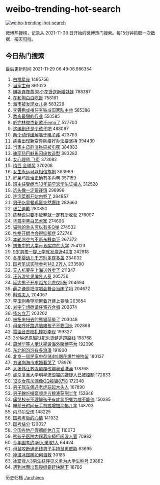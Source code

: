 # weibo-trending-hot-search

[![weibo-trending-hot-search](https://github.com/ameizi/weibo-trending-hot-search/actions/workflows/ci.yml/badge.svg)](https://github.com/ameizi/weibo-trending-hot-search/actions/workflows/ci.yml)

微博热搜榜，记录从 2021-11-08 日开始的微博热门搜索。每15分钟抓取一次数据，按天[归档](./archives)。

## 今日热门搜索

<!-- BEGIN --> 
最后更新时间 2021-11-29 06:49:06.986354 
1. [白桃星座](https://s.weibo.com/weibo?q=%23%E7%99%BD%E6%A1%83%E6%98%9F%E5%BA%A7%23&Refer=top) 1495756
1. [当家主母](https://s.weibo.com/weibo?q=%E5%BD%93%E5%AE%B6%E4%B8%BB%E6%AF%8D&Refer=top) 861023
1. [姐姐连夜蒸38个花馍送新婚妹妹](https://s.weibo.com/weibo?q=%23%E5%A7%90%E5%A7%90%E8%BF%9E%E5%A4%9C%E8%92%B838%E4%B8%AA%E8%8A%B1%E9%A6%8D%E9%80%81%E6%96%B0%E5%A9%9A%E5%A6%B9%E5%A6%B9%23&Refer=top) 788387
1. [在和陶白白吃饭](https://s.weibo.com/weibo?q=%E5%9C%A8%E5%92%8C%E9%99%B6%E7%99%BD%E7%99%BD%E5%90%83%E9%A5%AD&Refer=top) 758161
1. [海市被发现女儿身](https://s.weibo.com/weibo?q=%23%E6%B5%B7%E5%B8%82%E8%A2%AB%E5%8F%91%E7%8E%B0%E5%A5%B3%E5%84%BF%E8%BA%AB%23&Refer=top) 583226
1. [李霄鹏或接任李铁成国家队主帅](https://s.weibo.com/weibo?q=%E6%9D%8E%E9%9C%84%E9%B9%8F%E6%88%96%E6%8E%A5%E4%BB%BB%E6%9D%8E%E9%93%81%E6%88%90%E5%9B%BD%E5%AE%B6%E9%98%9F%E4%B8%BB%E5%B8%85&Refer=top) 565386
1. [熬夜最狠的行业](https://s.weibo.com/weibo?q=%23%E7%86%AC%E5%A4%9C%E6%9C%80%E7%8B%A0%E7%9A%84%E8%A1%8C%E4%B8%9A%23&Refer=top) 550585
1. [听完林俊杰新歌不emo了](https://s.weibo.com/weibo?q=%23%E5%90%AC%E5%AE%8C%E6%9E%97%E4%BF%8A%E6%9D%B0%E6%96%B0%E6%AD%8C%E4%B8%8Demo%E4%BA%86%23&Refer=top) 527700
1. [这编剧还是个孩子吧](https://s.weibo.com/weibo?q=%23%E8%BF%99%E7%BC%96%E5%89%A7%E8%BF%98%E6%98%AF%E4%B8%AA%E5%AD%A9%E5%AD%90%E5%90%A7%23&Refer=top) 488087
1. [两个动作缓解嘴干嗓子疼](https://s.weibo.com/weibo?q=%23%E4%B8%A4%E4%B8%AA%E5%8A%A8%E4%BD%9C%E7%BC%93%E8%A7%A3%E5%98%B4%E5%B9%B2%E5%97%93%E5%AD%90%E7%96%BC%23&Refer=top) 423793
1. [病毒出现新变异防疫好办法要坚持](https://s.weibo.com/weibo?q=%23%E7%97%85%E6%AF%92%E5%87%BA%E7%8E%B0%E6%96%B0%E5%8F%98%E5%BC%82%E9%98%B2%E7%96%AB%E5%A5%BD%E5%8A%9E%E6%B3%95%E8%A6%81%E5%9D%9A%E6%8C%81%23&Refer=top) 394439
1. [当家主母群演称猫被电死](https://s.weibo.com/weibo?q=%23%E5%BD%93%E5%AE%B6%E4%B8%BB%E6%AF%8D%E7%BE%A4%E6%BC%94%E7%A7%B0%E7%8C%AB%E8%A2%AB%E7%94%B5%E6%AD%BB%23&Refer=top) 384883
1. [迪丽热巴魅影闪电妆造型](https://s.weibo.com/weibo?q=%23%E8%BF%AA%E4%B8%BD%E7%83%AD%E5%B7%B4%E9%AD%85%E5%BD%B1%E9%97%AA%E7%94%B5%E5%A6%86%E9%80%A0%E5%9E%8B%23&Refer=top) 383282
1. [女心理师 飞页](https://s.weibo.com/weibo?q=%E5%A5%B3%E5%BF%83%E7%90%86%E5%B8%88%20%E9%A3%9E%E9%A1%B5&Refer=top) 373082
1. [梅西 金球奖](https://s.weibo.com/weibo?q=%E6%A2%85%E8%A5%BF%20%E9%87%91%E7%90%83%E5%A5%96&Refer=top) 370208
1. [女生永远可以相信旗袍](https://s.weibo.com/weibo?q=%23%E5%A5%B3%E7%94%9F%E6%B0%B8%E8%BF%9C%E5%8F%AF%E4%BB%A5%E7%9B%B8%E4%BF%A1%E6%97%97%E8%A2%8D%23&Refer=top) 363989
1. [好莱坞政治正确有多内卷](https://s.weibo.com/weibo?q=%23%E5%A5%BD%E8%8E%B1%E5%9D%9E%E6%94%BF%E6%B2%BB%E6%AD%A3%E7%A1%AE%E6%9C%89%E5%A4%9A%E5%86%85%E5%8D%B7%23&Refer=top) 357159
1. [班主任受邀当10年前早恋学生证婚人](https://s.weibo.com/weibo?q=%23%E7%8F%AD%E4%B8%BB%E4%BB%BB%E5%8F%97%E9%82%80%E5%BD%9310%E5%B9%B4%E5%89%8D%E6%97%A9%E6%81%8B%E5%AD%A6%E7%94%9F%E8%AF%81%E5%A9%9A%E4%BA%BA%23&Refer=top) 312528
1. [选头像一定要谨慎](https://s.weibo.com/weibo?q=%23%E9%80%89%E5%A4%B4%E5%83%8F%E4%B8%80%E5%AE%9A%E8%A6%81%E8%B0%A8%E6%85%8E%23&Refer=top) 296996
1. [连泡菜都开始内卷了](https://s.weibo.com/weibo?q=%23%E8%BF%9E%E6%B3%A1%E8%8F%9C%E9%83%BD%E5%BC%80%E5%A7%8B%E5%86%85%E5%8D%B7%E4%BA%86%23&Refer=top) 284857
1. [男子吃早餐鸡蛋突然爆炸](https://s.weibo.com/weibo?q=%23%E7%94%B7%E5%AD%90%E5%90%83%E6%97%A9%E9%A4%90%E9%B8%A1%E8%9B%8B%E7%AA%81%E7%84%B6%E7%88%86%E7%82%B8%23&Refer=top) 282663
1. [张兰道歉](https://s.weibo.com/weibo?q=%23%E5%BC%A0%E5%85%B0%E9%81%93%E6%AD%89%23&Refer=top) 280850
1. [陈赫说只要不放弃就一定有所收获](https://s.weibo.com/weibo?q=%23%E9%99%88%E8%B5%AB%E8%AF%B4%E5%8F%AA%E8%A6%81%E4%B8%8D%E6%94%BE%E5%BC%83%E5%B0%B1%E4%B8%80%E5%AE%9A%E6%9C%89%E6%89%80%E6%94%B6%E8%8E%B7%23&Refer=top) 276097
1. [华晨宇黑白艺术家](https://s.weibo.com/weibo?q=%23%E5%8D%8E%E6%99%A8%E5%AE%87%E9%BB%91%E7%99%BD%E8%89%BA%E6%9C%AF%E5%AE%B6%23&Refer=top) 274606
1. [猫咪的舌头可以有多Q弹](https://s.weibo.com/weibo?q=%23%E7%8C%AB%E5%92%AA%E7%9A%84%E8%88%8C%E5%A4%B4%E5%8F%AF%E4%BB%A5%E6%9C%89%E5%A4%9AQ%E5%BC%B9%23&Refer=top) 274532
1. [性格开朗也会得抑郁症](https://s.weibo.com/weibo?q=%23%E6%80%A7%E6%A0%BC%E5%BC%80%E6%9C%97%E4%B9%9F%E4%BC%9A%E5%BE%97%E6%8A%91%E9%83%81%E7%97%87%23&Refer=top) 272746
1. [本轮冷空气不断东移南下](https://s.weibo.com/weibo?q=%23%E6%9C%AC%E8%BD%AE%E5%86%B7%E7%A9%BA%E6%B0%94%E4%B8%8D%E6%96%AD%E4%B8%9C%E7%A7%BB%E5%8D%97%E4%B8%8B%23&Refer=top) 267372
1. [想象中的大学vs现实中的大学](https://s.weibo.com/weibo?q=%23%E6%83%B3%E8%B1%A1%E4%B8%AD%E7%9A%84%E5%A4%A7%E5%AD%A6vs%E7%8E%B0%E5%AE%9E%E4%B8%AD%E7%9A%84%E5%A4%A7%E5%AD%A6%23&Refer=top) 254123
1. [9岁男孩一提上学就发烧近40度](https://s.weibo.com/weibo?q=%239%E5%B2%81%E7%94%B7%E5%AD%A9%E4%B8%80%E6%8F%90%E4%B8%8A%E5%AD%A6%E5%B0%B1%E5%8F%91%E7%83%A7%E8%BF%9140%E5%BA%A6%23&Refer=top) 242818
1. [冬季婴幼儿千万别多穿多盖](https://s.weibo.com/weibo?q=%23%E5%86%AC%E5%AD%A3%E5%A9%B4%E5%B9%BC%E5%84%BF%E5%8D%83%E4%B8%87%E5%88%AB%E5%A4%9A%E7%A9%BF%E5%A4%9A%E7%9B%96%23&Refer=top) 234032
1. [国考笔试实际参考142.2万人](https://s.weibo.com/weibo?q=%23%E5%9B%BD%E8%80%83%E7%AC%94%E8%AF%95%E5%AE%9E%E9%99%85%E5%8F%82%E8%80%83142.2%E4%B8%87%E4%BA%BA%23&Refer=top) 233590
1. [无人机要在上海送外卖了](https://s.weibo.com/weibo?q=%23%E6%97%A0%E4%BA%BA%E6%9C%BA%E8%A6%81%E5%9C%A8%E4%B8%8A%E6%B5%B7%E9%80%81%E5%A4%96%E5%8D%96%E4%BA%86%23&Refer=top) 211347
1. [汪苏泷笑果编外人员](https://s.weibo.com/weibo?q=%23%E6%B1%AA%E8%8B%8F%E6%B3%B7%E7%AC%91%E6%9E%9C%E7%BC%96%E5%A4%96%E4%BA%BA%E5%91%98%23&Refer=top) 205736
1. [延边男子开车距东北虎仅5米](https://s.weibo.com/weibo?q=%23%E5%BB%B6%E8%BE%B9%E7%94%B7%E5%AD%90%E5%BC%80%E8%BD%A6%E8%B7%9D%E4%B8%9C%E5%8C%97%E8%99%8E%E4%BB%855%E7%B1%B3%23&Refer=top) 204694
1. [薛之谦是把演唱会舞台当床了吗](https://s.weibo.com/weibo?q=%23%E8%96%9B%E4%B9%8B%E8%B0%A6%E6%98%AF%E6%8A%8A%E6%BC%94%E5%94%B1%E4%BC%9A%E8%88%9E%E5%8F%B0%E5%BD%93%E5%BA%8A%E4%BA%86%E5%90%97%23&Refer=top) 204672
1. [斛珠夫人](https://s.weibo.com/weibo?q=%E6%96%9B%E7%8F%A0%E5%A4%AB%E4%BA%BA&Refer=top) 204067
1. [李玉刚希望能带着万疆上春晚](https://s.weibo.com/weibo?q=%23%E6%9D%8E%E7%8E%89%E5%88%9A%E5%B8%8C%E6%9C%9B%E8%83%BD%E5%B8%A6%E7%9D%80%E4%B8%87%E7%96%86%E4%B8%8A%E6%98%A5%E6%99%9A%23&Refer=top) 203854
1. [刘宇宁想邀请任贤齐合唱](https://s.weibo.com/weibo?q=%23%E5%88%98%E5%AE%87%E5%AE%81%E6%83%B3%E9%82%80%E8%AF%B7%E4%BB%BB%E8%B4%A4%E9%BD%90%E5%90%88%E5%94%B1%23&Refer=top) 203674
1. [扬名立万](https://s.weibo.com/weibo?q=%E6%89%AC%E5%90%8D%E7%AB%8B%E4%B8%87&Refer=top) 203202
1. [被扭来扭去的熊猫萌晕了](https://s.weibo.com/weibo?q=%23%E8%A2%AB%E6%89%AD%E6%9D%A5%E6%89%AD%E5%8E%BB%E7%9A%84%E7%86%8A%E7%8C%AB%E8%90%8C%E6%99%95%E4%BA%86%23&Refer=top) 203048
1. [母亲呼吁路遇脑瘫孩子不要回头](https://s.weibo.com/weibo?q=%23%E6%AF%8D%E4%BA%B2%E5%91%BC%E5%90%81%E8%B7%AF%E9%81%87%E8%84%91%E7%98%AB%E5%AD%A9%E5%AD%90%E4%B8%8D%E8%A6%81%E5%9B%9E%E5%A4%B4%23&Refer=top) 202868
1. [雷佳音首映礼撞衫李现](https://s.weibo.com/weibo?q=%23%E9%9B%B7%E4%BD%B3%E9%9F%B3%E9%A6%96%E6%98%A0%E7%A4%BC%E6%92%9E%E8%A1%AB%E6%9D%8E%E7%8E%B0%23&Refer=top) 199327
1. [3分钟还原越狱犯朱贤健逃跑路线](https://s.weibo.com/weibo?q=%233%E5%88%86%E9%92%9F%E8%BF%98%E5%8E%9F%E8%B6%8A%E7%8B%B1%E7%8A%AF%E6%9C%B1%E8%B4%A4%E5%81%A5%E9%80%83%E8%B7%91%E8%B7%AF%E7%BA%BF%23&Refer=top) 198768
1. [周焯华等人承认架设海外赌博平台](https://s.weibo.com/weibo?q=%23%E5%91%A8%E7%84%AF%E5%8D%8E%E7%AD%89%E4%BA%BA%E6%89%BF%E8%AE%A4%E6%9E%B6%E8%AE%BE%E6%B5%B7%E5%A4%96%E8%B5%8C%E5%8D%9A%E5%B9%B3%E5%8F%B0%23&Refer=top) 192096
1. [东北的泡泡有多浪漫](https://s.weibo.com/weibo?q=%23%E4%B8%9C%E5%8C%97%E7%9A%84%E6%B3%A1%E6%B3%A1%E6%9C%89%E5%A4%9A%E6%B5%AA%E6%BC%AB%23&Refer=top) 191900
1. [北京一居民家中存储4吨烟花爆竹被拘留](https://s.weibo.com/weibo?q=%23%E5%8C%97%E4%BA%AC%E4%B8%80%E5%B1%85%E6%B0%91%E5%AE%B6%E4%B8%AD%E5%AD%98%E5%82%A84%E5%90%A8%E7%83%9F%E8%8A%B1%E7%88%86%E7%AB%B9%E8%A2%AB%E6%8B%98%E7%95%99%23&Refer=top) 180137
1. [方诸向海市求婚看哭了](https://s.weibo.com/weibo?q=%23%E6%96%B9%E8%AF%B8%E5%90%91%E6%B5%B7%E5%B8%82%E6%B1%82%E5%A9%9A%E7%9C%8B%E5%93%AD%E4%BA%86%23&Refer=top) 178976
1. [大张伟汪苏泷颠覆改编我爱洗澡](https://s.weibo.com/weibo?q=%23%E5%A4%A7%E5%BC%A0%E4%BC%9F%E6%B1%AA%E8%8B%8F%E6%B3%B7%E9%A2%A0%E8%A6%86%E6%94%B9%E7%BC%96%E6%88%91%E7%88%B1%E6%B4%97%E6%BE%A1%23&Refer=top) 178765
1. [虐杀复旦大学明星流浪猫的嫌疑人已被控制](https://s.weibo.com/weibo?q=%23%E8%99%90%E6%9D%80%E5%A4%8D%E6%97%A6%E5%A4%A7%E5%AD%A6%E6%98%8E%E6%98%9F%E6%B5%81%E6%B5%AA%E7%8C%AB%E7%9A%84%E5%AB%8C%E7%96%91%E4%BA%BA%E5%B7%B2%E8%A2%AB%E6%8E%A7%E5%88%B6%23&Refer=top) 172833
1. [12岁女孩加偶像QQ被骗8万8](https://s.weibo.com/weibo?q=%2312%E5%B2%81%E5%A5%B3%E5%AD%A9%E5%8A%A0%E5%81%B6%E5%83%8FQQ%E8%A2%AB%E9%AA%978%E4%B8%878%23&Refer=top) 172348
1. [男子驾车偶遇老虎玩起木头人](https://s.weibo.com/weibo?q=%23%E7%94%B7%E5%AD%90%E9%A9%BE%E8%BD%A6%E5%81%B6%E9%81%87%E8%80%81%E8%99%8E%E7%8E%A9%E8%B5%B7%E6%9C%A8%E5%A4%B4%E4%BA%BA%23&Refer=top) 167890
1. [男子蹭吃婚宴顺走五粮液获刑半年](https://s.weibo.com/weibo?q=%23%E7%94%B7%E5%AD%90%E8%B9%AD%E5%90%83%E5%A9%9A%E5%AE%B4%E9%A1%BA%E8%B5%B0%E4%BA%94%E7%B2%AE%E6%B6%B2%E8%8E%B7%E5%88%91%E5%8D%8A%E5%B9%B4%23&Refer=top) 152848
1. [痛哭校长不理解孩子有症状配餐为啥不能停](https://s.weibo.com/weibo?q=%23%E7%97%9B%E5%93%AD%E6%A0%A1%E9%95%BF%E4%B8%8D%E7%90%86%E8%A7%A3%E5%AD%A9%E5%AD%90%E6%9C%89%E7%97%87%E7%8A%B6%E9%85%8D%E9%A4%90%E4%B8%BA%E5%95%A5%E4%B8%8D%E8%83%BD%E5%81%9C%23&Refer=top) 150285
1. [睡前长时间玩手机或增加抑郁几率](https://s.weibo.com/weibo?q=%23%E7%9D%A1%E5%89%8D%E9%95%BF%E6%97%B6%E9%97%B4%E7%8E%A9%E6%89%8B%E6%9C%BA%E6%88%96%E5%A2%9E%E5%8A%A0%E6%8A%91%E9%83%81%E5%87%A0%E7%8E%87%23&Refer=top) 148703
1. [内马尔受伤](https://s.weibo.com/weibo?q=%23%E5%86%85%E9%A9%AC%E5%B0%94%E5%8F%97%E4%BC%A4%23&Refer=top) 148225
1. [国考考后的心情](https://s.weibo.com/weibo?q=%23%E5%9B%BD%E8%80%83%E8%80%83%E5%90%8E%E7%9A%84%E5%BF%83%E6%83%85%23&Refer=top) 141932
1. [国考估分](https://s.weibo.com/weibo?q=%23%E5%9B%BD%E8%80%83%E4%BC%B0%E5%88%86%23&Refer=top) 129027
1. [全国各地产假都能休几天](https://s.weibo.com/weibo?q=%23%E5%85%A8%E5%9B%BD%E5%90%84%E5%9C%B0%E4%BA%A7%E5%81%87%E9%83%BD%E8%83%BD%E4%BC%91%E5%87%A0%E5%A4%A9%23&Refer=top) 110073
1. [熊孩子医院内踩着座椅打闹没人管](https://s.weibo.com/weibo?q=%23%E7%86%8A%E5%AD%A9%E5%AD%90%E5%8C%BB%E9%99%A2%E5%86%85%E8%B8%A9%E7%9D%80%E5%BA%A7%E6%A4%85%E6%89%93%E9%97%B9%E6%B2%A1%E4%BA%BA%E7%AE%A1%23&Refer=top) 70982
1. [今年国考约46人录取1人](https://s.weibo.com/weibo?q=%23%E4%BB%8A%E5%B9%B4%E5%9B%BD%E8%80%83%E7%BA%A646%E4%BA%BA%E5%BD%95%E5%8F%961%E4%BA%BA%23&Refer=top) 64424
1. [母鼠咬断通讯线男子手持鼠崽威胁](https://s.weibo.com/weibo?q=%23%E6%AF%8D%E9%BC%A0%E5%92%AC%E6%96%AD%E9%80%9A%E8%AE%AF%E7%BA%BF%E7%94%B7%E5%AD%90%E6%89%8B%E6%8C%81%E9%BC%A0%E5%B4%BD%E5%A8%81%E8%83%81%23&Refer=top) 63695
1. [掉进冰窟窿如何自救](https://s.weibo.com/weibo?q=%23%E6%8E%89%E8%BF%9B%E5%86%B0%E7%AA%9F%E7%AA%BF%E5%A6%82%E4%BD%95%E8%87%AA%E6%95%91%23&Refer=top) 30185
1. [冰窟救人3男生获评见义勇为大学生称号](https://s.weibo.com/weibo?q=%23%E5%86%B0%E7%AA%9F%E6%95%91%E4%BA%BA3%E7%94%B7%E7%94%9F%E8%8E%B7%E8%AF%84%E8%A7%81%E4%B9%89%E5%8B%87%E4%B8%BA%E5%A4%A7%E5%AD%A6%E7%94%9F%E7%A7%B0%E5%8F%B7%23&Refer=top) 29882
1. [遇到冰面出现裂缝要赶快趴下](https://s.weibo.com/weibo?q=%23%E9%81%87%E5%88%B0%E5%86%B0%E9%9D%A2%E5%87%BA%E7%8E%B0%E8%A3%82%E7%BC%9D%E8%A6%81%E8%B5%B6%E5%BF%AB%E8%B6%B4%E4%B8%8B%23&Refer=top) 16786
<!-- END -->

历史归档 [./archives](./archives)

